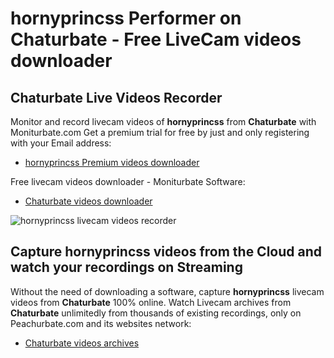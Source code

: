 # hornyprincss Performer on Chaturbate - Free LiveCam videos downloader

## Chaturbate Live Videos Recorder

Monitor and record livecam videos of **hornyprincss** from **Chaturbate** with Moniturbate.com
Get a premium trial for free by just and only registering with your Email address:
* [hornyprincss Premium videos downloader](https://moniturbate.com/request-demo-licence-key.html)

Free livecam videos downloader - Moniturbate Software:
* [Chaturbate videos downloader](https://moniturbate.com/moniturbate-download-software.html)

![hornyprincss livecam videos recorder](https://peachurnet.com/templates/moniturbate-software.png)


## Capture hornyprincss videos from the Cloud and watch your recordings on Streaming

Without the need of downloading a software, capture **hornyprincss** livecam videos from **Chaturbate** 100% online.
Watch Livecam archives from **Chaturbate** unlimitedly from thousands of existing recordings, only on Peachurbate.com and its websites network:
* [Chaturbate videos archives](https://peachurnet.com/)